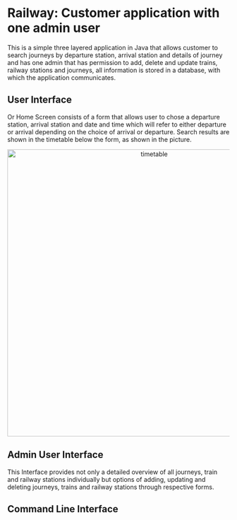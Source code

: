 # Railway: Customer application with one admin user
This is a simple three layered application in Java that allows customer to search journeys by departure station, arrival station and details of journey and has one admin that has permission to add, delete and update trains, railway stations and journeys, all information is stored in a database, with which the application communicates.
## User Interface
Or Home Screen consists of a form that allows user to chose a departure station, arrival station and date and time which will refer to either departure or arrival depending on the choice of arrival or departure. Search results are shown in the timetable below the form, as shown in the picture.  
<p align = "center">
<img width="650" alt="timetable" src="https://user-images.githubusercontent.com/115094201/220368923-83c19327-d12f-4baa-9d8a-735a43123c15.png">
 </p>  
 
## Admin User Interface
This Interface provides not only a detailed overview of all journeys, train and railway stations individually but options of adding, updating and deleting journeys, trains and railway stations through respective forms.
## Command Line Interface
